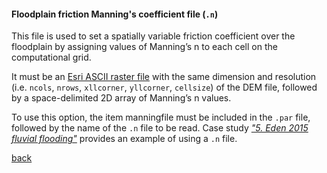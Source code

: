 #### Floodplain friction Manning's coefficient file (`.n`)

This file is used to set a spatially variable friction coefficient over the floodplain by assigning values of Manning’s n to each cell on the computational grid.

It must be an [Esri ASCII raster file](https://desktop.arcgis.com/en/arcmap/10.3/manage-data/raster-and-images/esri-ascii-raster-format.htm) with the same dimension and resolution (i.e. `ncols`, `nrows`, `xllcorner`, `yllcorner`, `cellsize`) of the DEM file, followed by a space-delimited 2D array of Manning’s n values. 

To use this option, the item manningfile must be included in the `.par` file, followed by the name of the `.n` file to be read. Case study [_"5. Eden 2015 fluvial flooding"_](/Desmond_Eden2015.md) provides an example of using a `.n` file. 


[back](/Merewether1.md)
